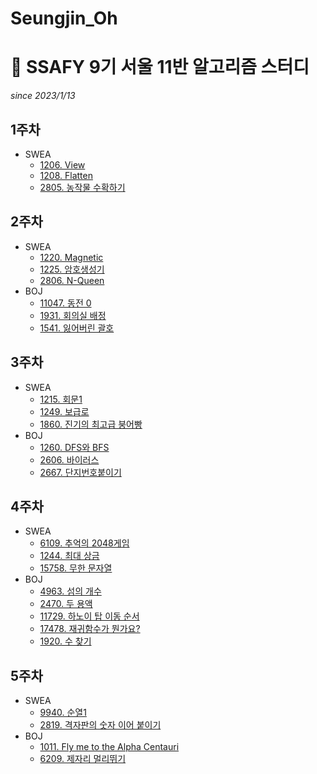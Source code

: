 # Seungjin_Oh
# 📓 SSAFY 9기 서울 11반 알고리즘 스터디
*since 2023/1/13*  

## 1주차
* SWEA
  * [1206. View](https://github.com/SSAFY-9th-Seoul-class-11/Seungjin_Oh/blob/main/SWEA/SWEA_1206_View.py)  
  * [1208. Flatten](https://github.com/SSAFY-9th-Seoul-class-11/Seungjin_Oh/blob/main/SWEA/SWEA_1208_Flatten/src/SWEA_1208_Flatten.java)  
  * [2805. 농작물 수확하기](https://github.com/SSAFY-9th-Seoul-class-11/Seungjin_Oh/blob/main/SWEA/SWEA_2805_Farm/src/Solution.java)  
## 2주차
* SWEA
  * [1220. Magnetic](https://github.com/SSAFY-9th-Seoul-class-11/Seungjin_Oh/blob/main/SWEA/SWEA_1220_Magnetic/src/Solution.java)  
  * [1225. 암호생성기](https://github.com/SSAFY-9th-Seoul-class-11/Seungjin_Oh/blob/main/SWEA/SWEA_1225_PasswordMaker/src/Solution.java)  
  * [2806. N-Queen](https://github.com/SSAFY-9th-Seoul-class-11/Seungjin_Oh/blob/main/SWEA/SWEA_2806_NQueens/src/Solution.java)  
* BOJ
  * [11047. 동전 0](https://github.com/SSAFY-9th-Seoul-class-11/Seungjin_Oh/blob/main/BOJ/BOJ_11047_Coin0/src/Main.java)  
  * [1931. 회의실 배정](https://github.com/SSAFY-9th-Seoul-class-11/Seungjin_Oh/blob/main/BOJ/BOJ_1931_MeetingRoom/src/Main.java) 
  * [1541. 잃어버린 괄호](https://github.com/SSAFY-9th-Seoul-class-11/Seungjin_Oh/blob/main/BOJ/BOJ_1541_LostedBracket/src/Main.java) 
## 3주차
* SWEA
  * [1215. 회문1](https://github.com/SSAFY-9th-Seoul-class-11/Seungjin_Oh/blob/main/SWEA/SWEA_1215_Palindrome1/src/Solution.java)  
  * [1249. 보급로](https://github.com/SSAFY-9th-Seoul-class-11/Seungjin_Oh/blob/main/SWEA/SWEA_1249_SupplyWay/src/Solution.java)  
  * [1860. 진기의 최고급 붕어빵](https://github.com/SSAFY-9th-Seoul-class-11/Seungjin_Oh/blob/main/SWEA/SWEA_1860_FishBread/src/Solution.java) 
* BOJ
  * [1260. DFS와 BFS](https://github.com/SSAFY-9th-Seoul-class-11/Seungjin_Oh/blob/main/BOJ/BOJ_1260_DFSandBFS/src/Main.java)
  * [2606. 바이러스](https://github.com/SSAFY-9th-Seoul-class-11/Seungjin_Oh/blob/main/BOJ/BOJ_2606_Virus/src/Main.java)
  * [2667. 단지번호붙이기](https://github.com/SSAFY-9th-Seoul-class-11/Seungjin_Oh/blob/main/BOJ/BOJ_2667_NumberingEstate/src/Main.java)
## 4주차
* SWEA
  * [6109. 추억의 2048게임](https://github.com/SSAFY-9th-Seoul-class-11/Seungjin_Oh/blob/main/SWEA/SWEA_6109_2048Game/src/Solution.java)  
  * [1244. 최대 상금](https://github.com/SSAFY-9th-Seoul-class-11/Seungjin_Oh/blob/main/SWEA/SWEA_1244_MaxReward/src/Solution.java)  
  * [15758. 무한 문자열](https://github.com/SSAFY-9th-Seoul-class-11/Seungjin_Oh/blob/main/SWEA/SWEA_15758_InfitityString/src/Solution.java)  
* BOJ
  * [4963. 섬의 개수](https://github.com/SSAFY-9th-Seoul-class-11/Seungjin_Oh/blob/main/BOJ/BOJ_4963_NumberOfIsland/src/Main.java)
  * [2470. 두 용액](https://github.com/SSAFY-9th-Seoul-class-11/Seungjin_Oh/blob/main/BOJ/BOJ_2470_TwoSolution/src/Main.java)
  * [11729. 하노이 탑 이동 순서](https://github.com/SSAFY-9th-Seoul-class-11/Seungjin_Oh/blob/main/BOJ/BOJ_11729_HanoiTower/src/Main.java)
  * [17478. 재귀함수가 뭔가요?](https://github.com/SSAFY-9th-Seoul-class-11/Seungjin_Oh/blob/main/BOJ/BOJ_17478_WhatIsRecursiveFunction/src/Main.java)
  * [1920. 수 찾기](https://github.com/SSAFY-9th-Seoul-class-11/Seungjin_Oh/blob/main/BOJ/BOJ_1920_FindNum/src/Main.java)
## 5주차
* SWEA
  * [9940. 순열1](https://github.com/SSAFY-9th-Seoul-class-11/Seungjin_Oh/blob/main/SWEA/SWEA_9940_순열1/src/Solution.java)  
  * [2819. 격자판의 숫자 이어 붙이기](https://github.com/SSAFY-9th-Seoul-class-11/Seungjin_Oh/blob/main/SWEA/SWEA_2819_격자판의숫자이어붙이기/src/Solution.java)  
* BOJ
  * [1011. Fly me to the Alpha Centauri](https://github.com/SSAFY-9th-Seoul-class-11/Seungjin_Oh/blob/main/BOJ/BOJ_1011_AlphaCentauri/src/Main.java)
  * [6209. 제자리 멀리뛰기](https://github.com/SSAFY-9th-Seoul-class-11/Seungjin_Oh/blob/main/BOJ/BOJ_6209_RiverHopscotch/src/Main.java)
